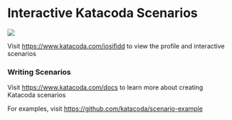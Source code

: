 # Interactive Katacoda Scenarios

[![](http://shields.katacoda.com/katacoda/iosifidd/count.svg)](https://www.katacoda.com/iosifidd "Get your profile on Katacoda.com")

Visit https://www.katacoda.com/iosifidd to view the profile and interactive scenarios

### Writing Scenarios
Visit https://www.katacoda.com/docs to learn more about creating Katacoda scenarios

For examples, visit https://github.com/katacoda/scenario-example
